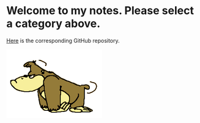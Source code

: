 # Welcome to my notes. Please select a category above.

[Here](https://github.com/meonwax/meonwax.github.io) is the corresponding GitHub repository.

![](monkey.gif)
